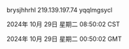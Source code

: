 brysjhhrhl 219.139.197.74 yqqlmgsycl

2024年 10月 29日 星期二 08:50:02 CST

2024年 10月 29日 星期二 00:50:02 GMT
